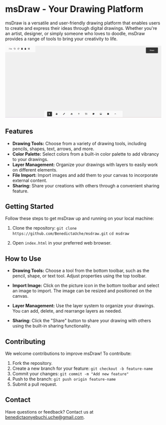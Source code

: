 # msDraw - Your Drawing Platform

msDraw is a versatile and user-friendly drawing platform that enables users to create and express their ideas through digital drawings. Whether you're an artist, designer, or simply someone who loves to doodle, msDraw provides a range of tools to bring your creativity to life.

![msDraw Screenshot](./msdraw.png)

## Features

- **Drawing Tools:** Choose from a variety of drawing tools, including pencils, shapes, text, arrows, and more.
- **Color Palette:** Select colors from a built-in color palette to add vibrancy to your drawings.
- **Layer Management:** Organize your drawings with layers to easily work on different elements.
- **File Import:** Import images and add them to your canvas to incorporate external content.
- **Sharing:** Share your creations with others through a convenient sharing feature.

## Getting Started

Follow these steps to get msDraw up and running on your local machine:

1. Clone the repository:
`git clone https://github.com/BenedictaUche/msdraw.git`
`cd msdraw`


2. Open `index.html` in your preferred web browser.

## How to Use

- **Drawing Tools:** Choose a tool from the bottom toolbar, such as the pencil, shape, or text tool. Adjust properties using the top toolbar.

- **Import Image:** Click on the picture icon in the bottom toolbar and select an image to import. The image can be resized and positioned on the canvas.

- **Layer Management:** Use the layer system to organize your drawings. You can add, delete, and rearrange layers as needed.

- **Sharing:** Click the "Share" button to share your drawing with others using the built-in sharing functionality.

## Contributing

We welcome contributions to improve msDraw! To contribute:

1. Fork the repository.
2. Create a new branch for your feature: `git checkout -b feature-name`
3. Commit your changes: `git commit -m "Add new feature"`
4. Push to the branch: `git push origin feature-name`
5. Submit a pull request.



## Contact

Have questions or feedback? Contact us at [benedictaonyebuchi.uche@gmail.com](mailto:benedictaonyebuchi.uche@gmail.com).


